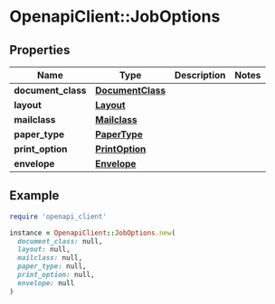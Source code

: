 # OpenapiClient::JobOptions

## Properties

| Name | Type | Description | Notes |
| ---- | ---- | ----------- | ----- |
| **document_class** | [**DocumentClass**](DocumentClass.md) |  |  |
| **layout** | [**Layout**](Layout.md) |  |  |
| **mailclass** | [**Mailclass**](Mailclass.md) |  |  |
| **paper_type** | [**PaperType**](PaperType.md) |  |  |
| **print_option** | [**PrintOption**](PrintOption.md) |  |  |
| **envelope** | [**Envelope**](Envelope.md) |  |  |

## Example

```ruby
require 'openapi_client'

instance = OpenapiClient::JobOptions.new(
  document_class: null,
  layout: null,
  mailclass: null,
  paper_type: null,
  print_option: null,
  envelope: null
)
```

